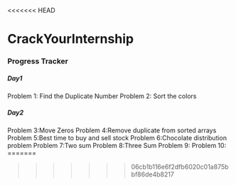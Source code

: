 <<<<<<< HEAD
<h1>CrackYourInternship</h1>
<h3>Progress Tracker</h3>
<h5>Day1</h5>

 Problem 1: Find the Duplicate Number
 Problem 2: Sort the colors

 <h5>Day2</h5>
Problem 3:Move Zeros
Problem 4:Remove duplicate from sorted arrays
Problem 5:Best time to buy and sell stock
Problem 6:Chocolate distribution problem
Problem 7:Two sum 
Problem 8:Three Sum
Problem 9:
Problem 10:
=======

>>>>>>> 06cb1b116e6f2dfb6020c01a875bbf86de4b8217
